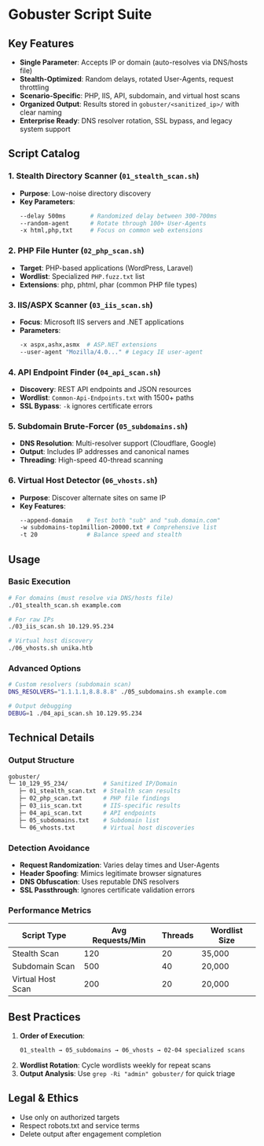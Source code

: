 # Gobuster Script Suite

## Key Features

- **Single Parameter**: Accepts IP or domain (auto-resolves via DNS/hosts file)
- **Stealth-Optimized**: Random delays, rotated User-Agents, request throttling
- **Scenario-Specific**: PHP, IIS, API, subdomain, and virtual host scans
- **Organized Output**: Results stored in `gobuster/<sanitized_ip>/` with clear naming
- **Enterprise Ready**: DNS resolver rotation, SSL bypass, and legacy system support

## Script Catalog

### 1. Stealth Directory Scanner (`01_stealth_scan.sh`)

- **Purpose**: Low-noise directory discovery
- **Key Parameters**:
  ```bash
  --delay 500ms       # Randomized delay between 300-700ms
  --random-agent      # Rotate through 100+ User-Agents
  -x html,php,txt     # Focus on common web extensions
  ```

### 2. PHP File Hunter (`02_php_scan.sh`)

- **Target**: PHP-based applications (WordPress, Laravel)
- **Wordlist**: Specialized `PHP.fuzz.txt` list
- **Extensions**: php, phtml, phar (common PHP file types)

### 3. IIS/ASPX Scanner (`03_iis_scan.sh`)

- **Focus**: Microsoft IIS servers and .NET applications
- **Parameters**:
  ```bash
  -x aspx,ashx,asmx  # ASP.NET extensions
  --user-agent "Mozilla/4.0..." # Legacy IE user-agent
  ```

### 4. API Endpoint Finder (`04_api_scan.sh`)

- **Discovery**: REST API endpoints and JSON resources
- **Wordlist**: `Common-Api-Endpoints.txt` with 1500+ paths
- **SSL Bypass**: `-k` ignores certificate errors

### 5. Subdomain Brute-Forcer (`05_subdomains.sh`)

- **DNS Resolution**: Multi-resolver support (Cloudflare, Google)
- **Output**: Includes IP addresses and canonical names
- **Threading**: High-speed 40-thread scanning

### 6. Virtual Host Detector (`06_vhosts.sh`)

- **Purpose**: Discover alternate sites on same IP
- **Key Features**:
  ```bash
  --append-domain    # Test both "sub" and "sub.domain.com"
  -w subdomains-top1million-20000.txt # Comprehensive list
  -t 20              # Balance speed and stealth
  ```

## Usage

### Basic Execution

```bash
# For domains (must resolve via DNS/hosts file)
./01_stealth_scan.sh example.com

# For raw IPs
./03_iis_scan.sh 10.129.95.234

# Virtual host discovery
./06_vhosts.sh unika.htb
```

### Advanced Options

```bash
# Custom resolvers (subdomain scan)
DNS_RESOLVERS="1.1.1.1,8.8.8.8" ./05_subdomains.sh example.com

# Output debugging
DEBUG=1 ./04_api_scan.sh 10.129.95.234
```

## Technical Details

### Output Structure

```bash
gobuster/
└─ 10_129_95_234/          # Sanitized IP/Domain
   ├─ 01_stealth_scan.txt  # Stealth scan results
   ├─ 02_php_scan.txt      # PHP file findings
   ├─ 03_iis_scan.txt      # IIS-specific results
   ├─ 04_api_scan.txt      # API endpoints
   ├─ 05_subdomains.txt    # Subdomain list
   └─ 06_vhosts.txt        # Virtual host discoveries
```

### Detection Avoidance

- **Request Randomization**: Varies delay times and User-Agents
- **Header Spoofing**: Mimics legitimate browser signatures
- **DNS Obfuscation**: Uses reputable DNS resolvers
- **SSL Passthrough**: Ignores certificate validation errors

### Performance Metrics

| Script Type       | Avg Requests/Min | Threads | Wordlist Size |
| ----------------- | ---------------- | ------- | ------------- |
| Stealth Scan      | 120              | 20      | 35,000        |
| Subdomain Scan    | 500              | 40      | 20,000        |
| Virtual Host Scan | 200              | 20      | 20,000        |

## Best Practices

1. **Order of Execution**:
   ```bash
   01_stealth → 05_subdomains → 06_vhosts → 02-04 specialized scans
   ```
2. **Wordlist Rotation**: Cycle wordlists weekly for repeat scans
3. **Output Analysis**: Use `grep -Ri "admin" gobuster/` for quick triage

## Legal & Ethics

- Use only on authorized targets
- Respect robots.txt and service terms
- Delete output after engagement completion
